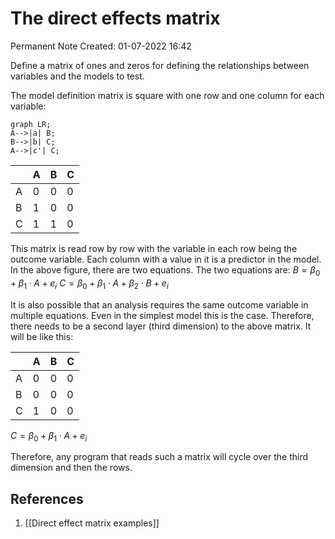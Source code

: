 # The direct effects matrix
Permanent Note
Created: 01-07-2022 16:42


Define a matrix of ones and zeros for defining the relationships between variables and the models to test.

The model definition matrix is square with one row and one column for each variable:

```mermaid
graph LR;
A-->|a| B;
B-->|b| C;
A-->|c'| C;
```

| |A|B|C|
|---|---|---|---|
|A|0|0|0|
|B|1|0|0|
|C|1|1|0|

This matrix is read row by row with the variable in each row being the outcome variable. Each column with a value in it is a predictor in the model. In the above figure, there are two equations. The two equations are:
$B = \beta_0 + \beta_1 \cdot A + e_i$
$C = \beta_0 + \beta_1 \cdot A + \beta_2 \cdot B + e_i$



It is also possible that an analysis requires the same outcome variable in multiple equations. Even in the simplest model this is the case. Therefore, there needs to be a second layer (third dimension) to the above matrix. It will be like this:

| |A|B|C|
|---|---|---|---|
|A|0|0|0|
|B|0|0|0|
|C|1|0|0|

$C = \beta_0 + \beta_1 \cdot A + e_i$

Therefore, any program that reads such a matrix will cycle over the third dimension and then the rows.





## References
1. [[Direct effect matrix examples]]